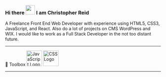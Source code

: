 ### Hi there <img src="https://raw.githubusercontent.com/MartinHeinz/MartinHeinz/master/wave.gif" width="30px"> I am Christopher Reid

A Freelance Front End Web Developer with experience using HTML5, CSS3, JavaScript, and React. Also do a lot of projects on CMS WordPress and WIX. I would like to work as a Full Stack Developer in the not too distant future.

---

🧰 Toolbox
<img src="https://cdn.worldvectorlogo.com/logos/javascript.svg" alt="JavaScript Logo" width="50" height="50"/> <img src="https://cdn.worldvectorlogo.com/logos/css3.svg" alt="CSS Logo" width="50" height="50"/>

---




<!--
**Christopher101-web/Christopher101-web** is a ✨ _special_ ✨ repository because its `README.md` (this file) appears on your GitHub profile.



Here are some ideas to get you started:

- 🔭 I’m currently working on ...
- 🌱 I’m currently learning ...
- 👯 I’m looking to collaborate on ...
- 🤔 I’m looking for help with ...
- 💬 Ask me about ...
- 📫 How to reach me: ...
- 😄 Pronouns: ...
- ⚡ Fun fact: ...
-->
